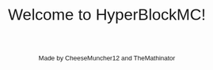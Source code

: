 <!DOCTYPE html>
<center>
    <p style="font-family: Arial, Helvetica, sans-serif;font-size: xx-large;">Welcome to HyperBlockMC!
    </p> <br style="size-adjust: 1%;">
    <p style="font-family: Arial, Helvetica, sans-serif;font-size: small;">Made by CheeseMuncher12 and TheMathinator
    </p>
</center>
